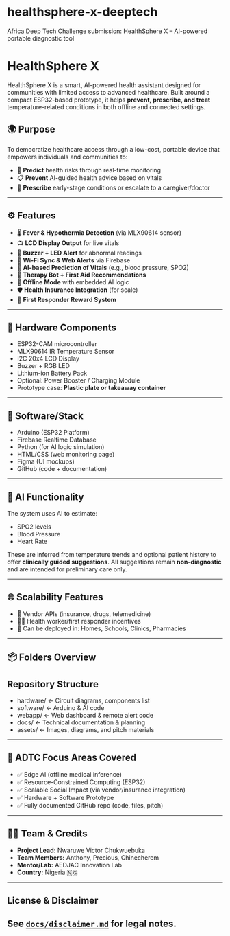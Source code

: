 # healthsphere-x-deeptech
 Africa Deep Tech Challenge submission: HealthSphere X – AI-powered portable diagnostic tool
# HealthSphere X

HealthSphere X is a smart, AI-powered health assistant designed for communities with limited access to advanced healthcare. Built around a compact ESP32-based prototype, it helps **prevent, prescribe, and treat** temperature-related conditions in both offline and connected settings.

## 🌍 Purpose

To democratize healthcare access through a low-cost, portable device that empowers individuals and communities to:
- 🛑 **Predict** health risks through real-time monitoring
- 📋 **Prevent** AI-guided health advice based on vitals
- 💊 **Prescribe** early-stage conditions or escalate to a caregiver/doctor

---

## ⚙️ Features

- 🌡️ **Fever & Hypothermia Detection** (via MLX90614 sensor)
- 📺 **LCD Display Output** for live vitals
- 🚨 **Buzzer + LED Alert** for abnormal readings
- 📡 **Wi-Fi Sync & Web Alerts** via Firebase
- 🤖 **AI-based Prediction of Vitals** (e.g., blood pressure, SPO2)
- 💬 **Therapy Bot + First Aid Recommendations**
- 🧠 **Offline Mode** with embedded AI logic
- 🛡️ **Health Insurance Integration** (for scale)
- 🏥 **First Responder Reward System**

---

## 🧪 Hardware Components

- ESP32-CAM microcontroller
- MLX90614 IR Temperature Sensor
- I2C 20x4 LCD Display
- Buzzer + RGB LED
- Lithium-ion Battery Pack
- Optional: Power Booster / Charging Module
- Prototype case: **Plastic plate or takeaway container**

---

## 🧰 Software/Stack

- Arduino (ESP32 Platform)
- Firebase Realtime Database
- Python (for AI logic simulation)
- HTML/CSS (web monitoring page)
- Figma (UI mockups)
- GitHub (code + documentation)

---

## 🧠 AI Functionality

The system uses AI to estimate:
- SPO2 levels
- Blood Pressure
- Heart Rate

These are inferred from temperature trends and optional patient history to offer **clinically guided suggestions**. All suggestions remain **non-diagnostic** and are intended for preliminary care only.

---

## 🌐 Scalability Features

- 🔌 Vendor APIs (insurance, drugs, telemedicine)
- 🧑‍⚕️ Health worker/first responder incentives
- 💼 Can be deployed in: Homes, Schools, Clinics, Pharmacies

---

## 📦 Folders Overview
## Repository Structure

- hardware/ ← Circuit diagrams, components list
- software/ ← Arduino & AI code
- webapp/ ← Web dashboard & remote alert code
- docs/ ← Technical documentation & planning
- assets/ ← Images, diagrams, and pitch materials


---

## 🎯 ADTC Focus Areas Covered

- ✅ Edge AI (offline medical inference)
- ✅ Resource-Constrained Computing (ESP32)
- ✅ Scalable Social Impact (via vendor/insurance integration)
- ✅ Hardware + Software Prototype
- ✅ Fully documented GitHub repo (code, files, pitch)

---

## 👨‍💻 Team & Credits

- **Project Lead:** Nwaruwe Victor Chukwuebuka
- **Team Members:** Anthony, Precious, Chinecherem
- **Mentor/Lab:** AEDJAC Innovation Lab
- **Country:** Nigeria 🇳🇬

---

## License & Disclaimer

See [`docs/disclaimer.md`](docs/disclaimer.md) for legal notes.
---

